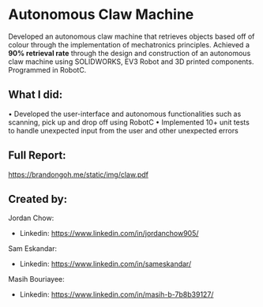 # Autonomous Claw Machine

Developed an autonomous claw machine that retrieves objects based off of colour through the implementation of mechatronics principles. Achieved a **90% retrieval rate** through the design and construction of an autonomous claw machine using SOLIDWORKS, EV3 Robot and 3D printed components. Programmed in RobotC.


## What I did:

• Developed the user-interface and autonomous functionalities such as scanning, pick up and drop off using RobotC
• Implemented 10+ unit tests to handle unexpected input from the user and other unexpected errors

## Full Report:
https://brandongoh.me/static/img/claw.pdf


## Created by:

Jordan Chow:

- Linkedin: https://www.linkedin.com/in/jordanchow905/

Sam Eskandar:

- Linkedin: https://www.linkedin.com/in/sameskandar/

Masih Bouriayee:

- Linkedin: https://www.linkedin.com/in/masih-b-7b8b39127/
